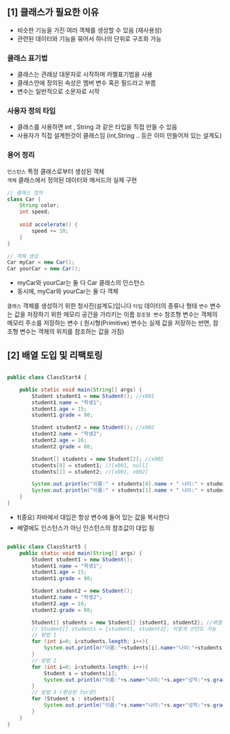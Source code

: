 

## **[1] 클래스가 필요한 이유**

- 비슷한 기능을 가진 여러 객체를 생성할 수 있음 (재사용성)
- 관련된 데이터와 기능을 묶어서 하나의 단위로 구조화 가능

### 클래스 표기법

- 클래스는 관례상 대문자로 시작하며 카멜표기법을 사용
- 클래스안에 정의된 속성은 멤버 변수 혹은 필드라고 부름
- 변수는 일반적으로 소문자로 시작

### 사용자 정의 타입
- 클래스를 사용하면 int , String 과 같은 타입을 직접 만들 수 있음
- 사용자가 직접 설계한것이 클래스임 (int,String .. 등은 이미 만들어져 있는 설계도)

### 용어 정리

```인스턴스``` 특정 클래스로부터 생성된 객체  
```객체```    클래스에서 정의된 데이터와 메서드의 실제 구현

```java
// 클래스 정의
class Car {
    String color;
    int speed;
    
    void accelerate() {
        speed += 10;
    }
}

// 객체 생성
Car myCar = new Car();
Car yourCar = new Car();
```

- myCar와 yourCar는 둘 다 Car 클래스의 인스턴스
- 동시에, myCar와 yourCar는 둘 다 객체

```클래스``` 객체를 생성하기 위한 청사진(설계도)입니다
```타입``` 데이터의 종류나 형태
```변수``` 변수는 값을 저장하기 위한 메모리 공간을 가리키는 이름
```참조형 변수```  참조형 변수는 객체의 메모리 주소를 저장하는 변수 ( 원시형(Primitive) 변수는 실제 값을 저장하는 반면, 참조형 변수는 객체의 위치를 참조하는 값을 가짐)

## [2] 배열 도입 및 리팩토링

```java

public class ClassStart4 {

    public static void main(String[] args) {
        Student student1 = new Student(); //x001
        student1.name = "학생1";
        student1.age = 15;
        student1.grade = 90;

        Student student2 = new Student(); //x002
        student2.name = "학생2";
        student2.age = 16;
        student2.grade = 80;

        Student[] students = new Student[2]; //x005
        students[0] = student1; //[x001, null]
        students[1] = student2; //[x001, x002]

        System.out.println("이름:" + students[0].name + " 나이:" + students[0].age + " 성적:" + students[0].grade);
        System.out.println("이름:" + students[1].name + " 나이:" + students[1].age + " 성적:" + students[1].grade);
    }
}
```
-  ❗(중요) 자바에서 대입은 항상 변수에 들어 있는 값을 복사한다 
- 배열에도 인스턴스가 아닌 인스턴스의 참조값이 대입 됨


```java

public class ClassStart5 {
    public static void main(String[] args) {
        Student student1 = new Student();
        student1.name = "학생1";
        student1.age = 15;
        student1.grade = 90;

        Student student2 = new Student();
        student2.name = "학생2";
        student2.age = 16;
        student2.grade = 80;

        Student[] students = new Student[] {student1, student2}; //배열에 객체 바로 선언
        // Student[] students = {student1, student2}; 이렇게 선언도 가능
		// 방법 1
        for (int i=0; i<students.length; i++){
            System.out.println("이름:"+students[i].name+"나이:"+students[i].age+"성적:"+students[i].grade);
        }
		// 방법 2
        for (int i=0; i<students.length; i++){
            Student s = students[i];
            System.out.println("이름:"+s.name+"나이:"+s.age+"성적:"+s.grade);
        }
		// 방법 3 (향상된 for문)
        for (Student s : students){
            System.out.println("이름:"+s.name+"나이:"+s.age+"성적:"+s.grade);
        }
    }
}
```
